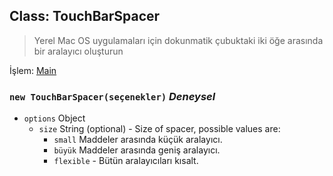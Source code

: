 ## Class: TouchBarSpacer

> Yerel Mac OS uygulamaları için dokunmatik çubuktaki iki öğe arasında bir aralayıcı oluşturun

İşlem: [Main](../tutorial/application-architecture.md#main-and-renderer-processes)

### `new TouchBarSpacer(seçenekler)` _Deneysel_

* `options` Object
  * `size` String (optional) - Size of spacer, possible values are:
    * `small` Maddeler arasında küçük aralayıcı.
    * `büyük` Maddeler arasında geniş aralayıcı.
    * `flexible` - Bütün aralayıcıları kısalt.
